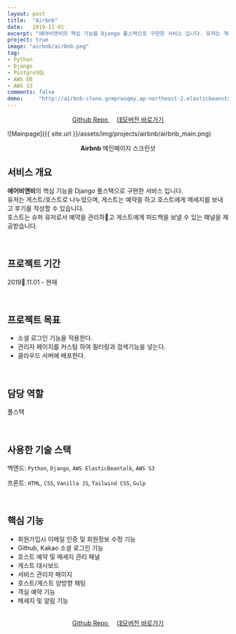 ```yaml
---
layout: post
title:  "Airbnb"
date:   2019-11-01
excerpt: "에어비앤비의 핵심 기능을 Django 풀스택으로 구현한 서비스 입니다. 유저는 게스트/호스트로 나누었으며, 게스트는 예약을 하고 호스트에게 메세지를 보내고 후기를 작성할 수 있습니다. 호스트는 유저로서 예약을 관리하고 게스트에게 메세지를 보낼 수 있는 패널을 제공받습니다."
project: true
image: "airbnb/airbnb.png"
tag:
- Python 
- Django
- PostgreSQL
- AWS EB
- AWS S3
comments: false
demo:     "http://airbnb-clone.gcmprwsqmy.ap-northeast-2.elasticbeanstalk.com/"
---
```


<center>
    <a href="https://github.com/DylanMsK/clone_coding_airbnb" class="btn btn-github" target="_blank" style="margin-bottom:2rem;margin-right:1rem;">
			<i class="fa fa-fw fa-github" style="margin-rignt:0.5rem;"></i>Github Repo
    </a>
    <a href="http://airbnb-clone.gcmprwsqmy.ap-northeast-2.elasticbeanstalk.com/" class="btn btn-point" target="_blank" style="margin-bottom:2rem;">데모버전 바로가기</a>
</center>

![Mainpage]({{ site.url }}/assets/img/projects/airbnb/airbnb_main.png)
    
<center><b>Airbnb</b> 메인페이지 스크린샷</center>
     
## 서비스 개요
**에어비앤비**의 핵심 기능을 Django 풀스택으로 구현한 서비스 입니다.<br>
유저는 게스트/호스트로 나누었으며, 게스트는 예약을 하고 호스트에게 메세지를 보내고 후기를 작성할 수 있습니다.<br>
호스트는 슈퍼 유저로서 예약을 관리하고 게스트에게 피드백을 보낼 수 있는 패널을 제공받습니다.

<br>

## 프로젝트 기간
2019.11.01 - 현재

<br>

## 프로젝트 목표
* 소셜 로그인 기능을 적용한다.
* 관리자 페이지를 커스텀 하여 필터링과 검색기능을 넣는다.
* 클라우드 서버에 배포한다.

<br>

## 담당 역할
풀스택

<br>

## 사용한 기술 스택
백엔드: `Python`, `Django`, `AWS ElasticBeantalk`, `AWS S3`

프론트: `HTML`, `CSS`, `Vanilla JS`, `Tailwind CSS`, `Gulp`

<br>

## 핵심 기능
* 회원가입시 이메일 인증 및 회원정보 수정 기능
* Github, Kakao 소셜 로그인 기능
* 호스트 예약 및 메세지 관리 패널
* 게스트 대시보드
* 서비스 관리자 페이지
* 호스트/게스트 양방향 채팅
* 객실 예약 기능
* 메세지 및 알림 기능

<br>

<center>
    <a href="https://github.com/DylanMsK/clone_coding_airbnb" class="btn btn-github" target="_blank" style="margin-bottom:2rem;margin-right:1rem;">
			<i class="fa fa-fw fa-github" style="margin-rignt:0.5rem;"></i>Github Repo
    </a>
    <a href="http://airbnb-clone.gcmprwsqmy.ap-northeast-2.elasticbeanstalk.com/" class="btn btn-point" target="_blank" style="margin-bottom:2rem;">데모버전 바로가기</a>
</center>